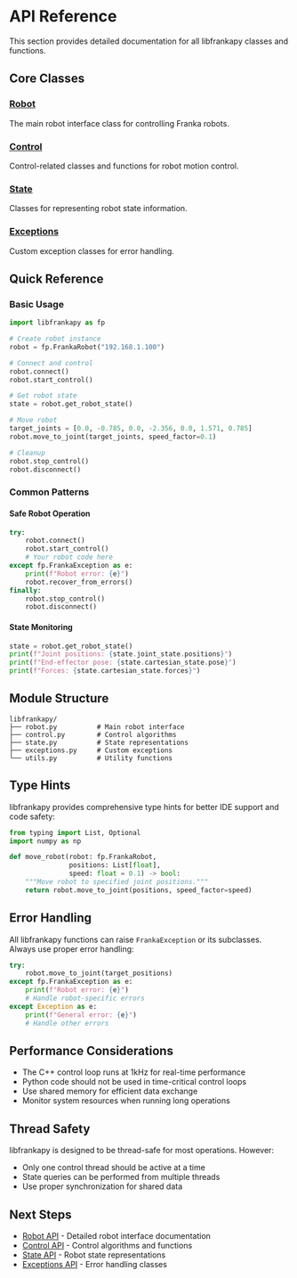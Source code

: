 # API Reference

This section provides detailed documentation for all libfrankapy classes and functions.

## Core Classes

### [Robot](/api/robot)
The main robot interface class for controlling Franka robots.

### [Control](/api/control)
Control-related classes and functions for robot motion control.

### [State](/api/state)
Classes for representing robot state information.

### [Exceptions](/api/exceptions)
Custom exception classes for error handling.

## Quick Reference

### Basic Usage

```python
import libfrankapy as fp

# Create robot instance
robot = fp.FrankaRobot("192.168.1.100")

# Connect and control
robot.connect()
robot.start_control()

# Get robot state
state = robot.get_robot_state()

# Move robot
target_joints = [0.0, -0.785, 0.0, -2.356, 0.0, 1.571, 0.785]
robot.move_to_joint(target_joints, speed_factor=0.1)

# Cleanup
robot.stop_control()
robot.disconnect()
```

### Common Patterns

#### Safe Robot Operation

```python
try:
    robot.connect()
    robot.start_control()
    # Your robot code here
except fp.FrankaException as e:
    print(f"Robot error: {e}")
    robot.recover_from_errors()
finally:
    robot.stop_control()
    robot.disconnect()
```

#### State Monitoring

```python
state = robot.get_robot_state()
print(f"Joint positions: {state.joint_state.positions}")
print(f"End-effector pose: {state.cartesian_state.pose}")
print(f"Forces: {state.cartesian_state.forces}")
```

## Module Structure

```
libfrankapy/
├── robot.py          # Main robot interface
├── control.py        # Control algorithms
├── state.py          # State representations
├── exceptions.py     # Custom exceptions
└── utils.py          # Utility functions
```

## Type Hints

libfrankapy provides comprehensive type hints for better IDE support and code safety:

```python
from typing import List, Optional
import numpy as np

def move_robot(robot: fp.FrankaRobot, 
               positions: List[float], 
               speed: float = 0.1) -> bool:
    """Move robot to specified joint positions."""
    return robot.move_to_joint(positions, speed_factor=speed)
```

## Error Handling

All libfrankapy functions can raise `FrankaException` or its subclasses. Always use proper error handling:

```python
try:
    robot.move_to_joint(target_positions)
except fp.FrankaException as e:
    print(f"Robot error: {e}")
    # Handle robot-specific errors
except Exception as e:
    print(f"General error: {e}")
    # Handle other errors
```

## Performance Considerations

- The C++ control loop runs at 1kHz for real-time performance
- Python code should not be used in time-critical control loops
- Use shared memory for efficient data exchange
- Monitor system resources when running long operations

## Thread Safety

libfrankapy is designed to be thread-safe for most operations. However:

- Only one control thread should be active at a time
- State queries can be performed from multiple threads
- Use proper synchronization for shared data

## Next Steps

- [Robot API](/api/robot) - Detailed robot interface documentation
- [Control API](/api/control) - Control algorithms and functions
- [State API](/api/state) - Robot state representations
- [Exceptions API](/api/exceptions) - Error handling classes
